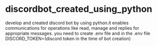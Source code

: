 # discordbot_created_using_python
develop and created discord bot by using python.it enables communications for operations like read, manage and  replies for appropriate messages.
you need to create .env file and in the .env file 
DISCORD_TOKEN=(discord token in the time of bot creation)
